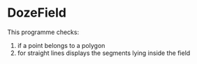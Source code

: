 # DozeField

This programme checks:  
1. if a point belongs to a polygon 
2. for straight lines displays the segments lying inside the field
